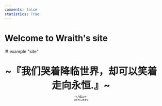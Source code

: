 ```yaml
---
comments: false
statistics: True
---
```


# Welcome to Wraith's site

!!! example "site" 
    <br><br>
    <div align="center" style="font-size:32px;font-weight:bold">
        ~『我们哭着降临世界，却可以笑着走向永恒.』~
    </div>
    <div align="center" style="font-size:12px">
        
    </div>
    <br><br>
